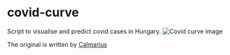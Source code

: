 # covid-curve
Script to visualise and predict covid cases in Hungary.
![Covid curve image](https://i.imgur.com/91Yv9XG.png)

The original is written by [Calmarius](https://github.com/Calmarius)
